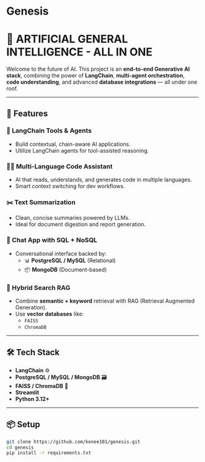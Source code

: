 # Genesis

# 🧠 ARTIFICIAL GENERAL INTELLIGENCE - ALL IN ONE

Welcome to the future of AI. This project is an **end-to-end Generative AI stack**, combining the power of **LangChain**, **multi-agent orchestration**, **code understanding**, and advanced **database integrations** — all under one roof.

---

## 🚀 Features

### 🤖 LangChain Tools & Agents
- Build contextual, chain-aware AI applications.
- Utilize LangChain agents for tool-assisted reasoning.

### 🧑‍💻 Multi-Language Code Assistant
- AI that reads, understands, and generates code in multiple languages.
- Smart context switching for dev workflows.

### ✂️ Text Summarization
- Clean, concise summaries powered by LLMs.
- Ideal for document digestion and report generation.

### 💬 Chat App with SQL + NoSQL 
- Conversational interface backed by:
  - 📊 **PostgreSQL / MySQL** (Relational)
  - 📦 **MongoDB** (Document-based)

### 🧬 Hybrid Search RAG
- Combine **semantic + keyword** retrieval with RAG (Retrieval Augmented Generation).
- Use **vector databases** like:
  - `FAISS`
  - `ChromaDB`

---

## 🛠️ Tech Stack

- **LangChain** ⚙️
- **PostgreSQL / MySQL / MongoDB** 🗃️
- **FAISS / ChromaDB** 📡
- **Streamlit**
- **Python 3.12+**

---

## 📦 Setup

```bash
git clone https://github.com/kenee101/genesis.git
cd genesis
pip install -r requirements.txt
